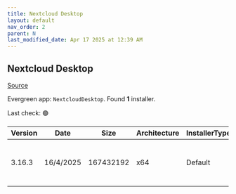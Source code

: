 ```yaml
---
title: Nextcloud Desktop
layout: default
nav_order: 2
parent: N
last_modified_date: Apr 17 2025 at 12:39 AM
---
```


## Nextcloud Desktop

[Source](https://github.com/nextcloud-releases/desktop)

Evergreen app: `NextcloudDesktop`. Found **1** installer.

Last check: 🟢

| Version | Date      | Size      | Architecture | InstallerType | Type | URI                                                                                                                                                                                                  |
| ------- | --------- | --------- | ------------ | ------------- | ---- | ---------------------------------------------------------------------------------------------------------------------------------------------------------------------------------------------------- |
| 3.16.3  | 16/4/2025 | 167432192 | x64          | Default       | msi  | [https://github.com/nextcloud-releases/desktop/releases/download/v3.16.3/Nextcloud-3.16.3-x64.msi](https://github.com/nextcloud-releases/desktop/releases/download/v3.16.3/Nextcloud-3.16.3-x64.msi) |
